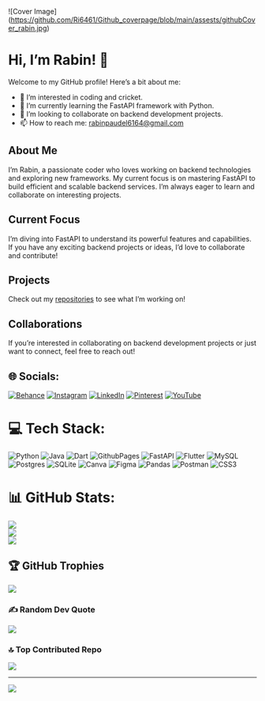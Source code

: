 ![Cover Image] (https://github.com/Ri6461/Github_coverpage/blob/main/assests/githubCover_rabin.jpg)

# Hi, I’m Rabin! 👋

Welcome to my GitHub profile! Here’s a bit about me:

- 👀 I’m interested in coding and cricket.
- 🌱 I’m currently learning the FastAPI framework with Python.
- 💞️ I’m looking to collaborate on backend development projects.
- 📫 How to reach me: [rabinpaudel6164@gmail.com](mailto:rabinpaudel6164@gmail.com)

## About Me

I’m Rabin, a passionate coder who loves working on backend technologies and exploring new frameworks. My current focus is on mastering FastAPI to build efficient and scalable backend services. I’m always eager to learn and collaborate on interesting projects.

## Current Focus

I’m diving into FastAPI to understand its powerful features and capabilities. If you have any exciting backend projects or ideas, I’d love to collaborate and contribute!

## Projects

Check out my [repositories](https://github.com/Ri6461?tab=repositories) to see what I’m working on!

## Collaborations

If you’re interested in collaborating on backend development projects or just want to connect, feel free to reach out!


## 🌐 Socials:
[![Behance](https://img.shields.io/badge/Behance-1769ff?logo=behance&logoColor=white)](https://www.behance.net/rabinpaudel2) [![Instagram](https://img.shields.io/badge/Instagram-%23E4405F.svg?logo=Instagram&logoColor=white)](https://www.instagram.com/ir_rabu_/) [![LinkedIn](https://img.shields.io/badge/LinkedIn-%230077B5.svg?logo=linkedin&logoColor=white)](https://www.linkedin.com/in/rabin-paudel-0a1791282/) [![Pinterest](https://img.shields.io/badge/Pinterest-%23E60023.svg?logo=Pinterest&logoColor=white)](https://www.pinterest.com/Krishn6461/) [![YouTube](https://img.shields.io/badge/YouTube-%23FF0000.svg?logo=YouTube&logoColor=white)](https://www.youtube.com/@R.I_6461) 

# 💻 Tech Stack:
![Python](https://img.shields.io/badge/python-3670A0?style=plastic&logo=python&logoColor=ffdd54) ![Java](https://img.shields.io/badge/Java-%23ED8B00.svg?style=plastic&logo=java&logoColor=white) ![Dart](https://img.shields.io/badge/dart-%230175C2.svg?style=plastic&logo=dart&logoColor=white) ![GithubPages](https://img.shields.io/badge/github%20pages-121013?style=plastic&logo=github&logoColor=white) ![FastAPI](https://img.shields.io/badge/FastAPI-005571?style=plastic&logo=fastapi) ![Flutter](https://img.shields.io/badge/Flutter-%2302569B.svg?style=plastic&logo=Flutter&logoColor=white) ![MySQL](https://img.shields.io/badge/mysql-4479A1.svg?style=plastic&logo=mysql&logoColor=white) ![Postgres](https://img.shields.io/badge/postgres-%23316192.svg?style=plastic&logo=postgresql&logoColor=white) ![SQLite](https://img.shields.io/badge/sqlite-%2307405e.svg?style=plastic&logo=sqlite&logoColor=white) ![Canva](https://img.shields.io/badge/Canva-%2300C4CC.svg?style=plastic&logo=Canva&logoColor=white) ![Figma](https://img.shields.io/badge/figma-%23F24E1E.svg?style=plastic&logo=figma&logoColor=white) ![Pandas](https://img.shields.io/badge/pandas-%23150458.svg?style=plastic&logo=pandas&logoColor=white) ![Postman](https://img.shields.io/badge/Postman-FF6C37?style=plastic&logo=postman&logoColor=white) ![CSS3](https://img.shields.io/badge/css3-%231572B6.svg?style=plastic&logo=css3&logoColor=white)
# 📊 GitHub Stats:
![](https://github-readme-stats.vercel.app/api?username=Ri6461&theme=radical&hide_border=false&include_all_commits=true&count_private=false)<br/>
![](https://github-readme-streak-stats.herokuapp.com/?user=Ri6461&theme=radical&hide_border=false)<br/>
![](https://github-readme-stats.vercel.app/api/top-langs/?username=Ri6461&theme=radical&hide_border=false&include_all_commits=true&count_private=false&layout=compact)

## 🏆 GitHub Trophies
![](https://github-profile-trophy.vercel.app/?username=Ri6461&theme=radical&no-frame=false&no-bg=false&margin-w=4)

### ✍️ Random Dev Quote
![](https://quotes-github-readme.vercel.app/api?type=horizontal&theme=radical)

### 🔝 Top Contributed Repo
![](https://github-contributor-stats.vercel.app/api?username=Ri6461&limit=5&theme=radical&combine_all_yearly_contributions=true)

---
[![](https://visitcount.itsvg.in/api?id=Ri6461&icon=0&color=0)](https://visitcount.itsvg.in)

<!-- Proudly created with GPRM ( https://gprm.itsvg.in ) -->
